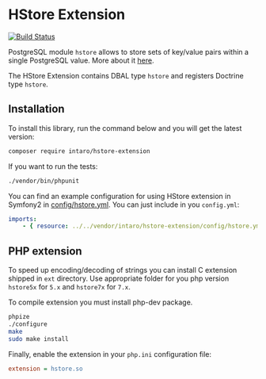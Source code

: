 HStore Extension
==================

[![Build Status](https://travis-ci.org/intaro/hstore-extension.svg?branch=master)](https://travis-ci.org/intaro/hstore-extension)

PostgreSQL module `hstore` allows to store sets of key/value pairs within a single PostgreSQL value. More about it [here](http://www.postgresql.org/docs/current/static/hstore.html).

The HStore Extension contains DBAL type `hstore` and registers Doctrine type `hstore`.

Installation
------------

To install this library, run the command below and you will get the latest version:

```sh
composer require intaro/hstore-extension
```

If you want to run the tests:

```sh
./vendor/bin/phpunit
```

You can find an example configuration for using HStore extension in Symfony2 in [config/hstore.yml](config/hstore.yml).
You can just include in you `config.yml`:

```yml
imports:
    - { resource: ../../vendor/intaro/hstore-extension/config/hstore.yml }
```

PHP extension
-------------

To speed up encoding/decoding of strings you can install C extension shipped in `ext` directory.
Use appropriate folder for you php version `hstore5x` for `5.x` and `hstore7x` for `7.x`.

To compile extension you must install php-dev package.

```bash
phpize
./configure
make
sudo make install
```

Finally, enable the extension in your `php.ini` configuration file:

```ini
extension = hstore.so
```
